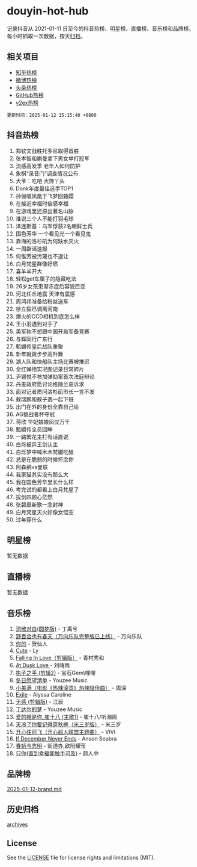 # douyin-hot-hub

记录抖音从 2021-01-11 日至今的抖音热榜、明星榜、直播榜、音乐榜和品牌榜。每小时抓取一次数据，按天[归档](archives)。

## 相关项目

- [知乎热榜](https://github.com/lonnyzhang423/zhihu-hot-hub)
- [微博热榜](https://github.com/lonnyzhang423/weibo-hot-hub)
- [头条热榜](https://github.com/lonnyzhang423/toutiao-hot-hub)
- [GitHub热榜](https://github.com/lonnyzhang423/github-hot-hub)
- [v2ex热榜](https://github.com/lonnyzhang423/v2ex-hot-hub)


`更新时间：2025-01-12 15:15:40 +0800`

## 抖音热榜

1. 郑钦文战胜托多尼取得首胜
1. 张本智和蒯曼拿下男女单打冠军
1. 流感高发季 老年人如何防护
1. 象棋“录音门”调查情况公布
1. 大爷：吃吧 大馋丫头
1. Donk年度最佳选手TOP1
1. 孙俪唱凤凰于飞梦回甄嬛
1. 在接近幸福时倍感幸福
1. 在游戏里还原出著名山脉
1. 谁说三个人不能打羽毛球
1. 泽连斯基：乌军俘获2名朝鲜士兵
1. 国色芳华 一个看见光一个看见鬼
1. 靠海的洛杉矶为何缺水灭火
1. 一周辟谣速报
1. 何惟芳被污蔑也不退让
1. 白月梵星群像好燃
1. 喜羊羊开大
1. 轻松get车厘子的隐藏吃法
1. 26岁女孩患渐冻症后容貌巨变
1. 河北任丘地震 天津有震感
1. 周鸿祎准备给粉丝送车
1. 徐立毅已调离河南
1. 爆火的CCD相机到底怎么样
1. 王小羽遇到对手了
1. 美军称不想跟中国开启军备竞赛
1. 与辉同行广东行
1. 甄嬛传皇后战队重聚
1. 新年就跳步步高升舞
1. 湖人队和快船队主场比赛被推迟
1. 全红婵用实况图记录日常碎片
1. 尹锡悦不参加弹劾案首次法庭辩论
1. 丹麦政府愿讨论格陵兰岛诉求
1. 面对记者质问洛杉矶市长一言不发
1. 敖瑞鹏和敖子逸一起下班
1. 出门在外的身份全靠自己给
1. AG挑战者杯夺冠
1. 蒋欣 华妃娘娘凤仪万千
1. 甄嬛传全员回眸
1. 一路繁花主打有话直说
1. 白烁被异王剑认主
1. 白烁梦中喊木木梵樾吃醋
1. 总是在脆弱的时候怀念你
1. 阿森纳vs曼联
1. 我家猫其实没有那么大
1. 我在国色芳华里长什么样
1. 考完试的都看上白月梵星了
1. 拔剑四顾心茫然
1. 张碧晨新歌一念封神
1. 白月梵星天火好像女悟空
1. 过年穿什么

## 明星榜

暂无数据

## 直播榜

暂无数据

## 音乐榜

1. [消散对白(圆梦版)](https://sf5-hl-cdn-tos.douyinstatic.com/obj/tos-cn-ve-2774/og4jB5I5IizzoZVAAAzWgBMAsMDWoArfwBOiFs) - 丁禹兮
1. [野百合也有春天（万向乐队完整版已上线）](https://sf5-hl-cdn-tos.douyinstatic.com/obj/tos-cn-ve-2774/oMnUxhRAMiAGBqDtIPBQ7ACYQZFlJCftcgeDJE) - 万向乐队
1. [你的](https://sf6-cdn-tos.douyinstatic.com/obj/tos-cn-ve-2774/oYuIeKf42jB7sEV6B2upMdpYAgfrQWj0FeRegh) - 贺仙人
1. [Cute](https://sf5-hl-cdn-tos.douyinstatic.com/obj/tos-cn-ve-2774/o4IbIzHWKAAB4wsS5qMBRiiAlEBGTpQRNfFvuo) - Ly
1. [Falling In Love（剪辑版）](https://sf5-hl-cdn-tos.douyinstatic.com/obj/tos-cn-ve-2774/o8ajpA8zzgBPahbBIO8AcKGBLJezFCRd1wfP9f) - 青村秀和
1. [ At Dusk  Love ](https://sf5-hl-cdn-tos.douyinstatic.com/obj/tos-cn-ve-2774/o8CrpCf5CaYgI4ZrtQgMQAFEfuGqNnRSDQAPBc) - 刘嗨雨
1. [执子之手 (剪辑2)](https://sf5-hl-cdn-tos.douyinstatic.com/obj/tos-cn-ve-2774/oUoZLQjCc31XzqsBnBQUNgeKtYPBcgbFDwtfcu) - 宝石Gem\哩哩
1. [冬日愿望清单](https://sf5-hl-cdn-tos.douyinstatic.com/obj/tos-cn-ve-2774/oIIgUOeamCFCVAzxN6MFRLIBlLGpUqQxeeHrLE) - Youzee Music
1. [小美满（电影《热辣滚烫》热辣陪伴曲）](https://sf5-hl-cdn-tos.douyinstatic.com/obj/tos-cn-ve-2774/o0GAn2lSgfZIDUgtevCGDQYnFg4CwnrBaxbTZL) - 周深
1. [Exile](https://sf5-hl-cdn-tos.douyinstatic.com/obj/tos-cn-ve-2774/oYj4gAQTknKE3WW0Je8KGmQ7z1cA4FefwtbufD) - Alyssa Caroline
1. [无感 (剪辑版)](https://sf5-hl-cdn-tos.douyinstatic.com/obj/tos-cn-ve-2774/o0eIsUzJBDlQaQFC5OFlgbMEZC1TFYBftOBn6p) - 江辰
1. [丁达尔的梦](https://sf5-hl-cdn-tos.douyinstatic.com/obj/tos-cn-ve-2774/oMU3WirUZBVQkAC9ccG5P2IQirziZM2RTInUY) - Youzee Music
1. [爱的就是你_崔十八 (主歌1)](https://sf5-hl-cdn-tos.douyinstatic.com/obj/tos-cn-ve-2774/oI5BO5DhFZ6UTcNCnZaOCBLtZ7WIMQGfgnXf5E) - 崔十八/听潮阁
1. [天冷了你要记得穿秋裤（米三岁版）](https://sf5-hl-cdn-tos.douyinstatic.com/obj/tos-cn-ve-2774/oQlIwVIDWiZ6BQilAorS7MA0AgCkQDvcZAdm1) - 米三岁
1. [开心往前飞（开心超人联盟主题曲）](https://sf5-hl-cdn-tos.douyinstatic.com/obj/tos-cn-ve-2774/9d8fb7c82cf1421fb93a9fe925275e0a) - VIVI
1. [If December Never Ends](https://sf5-hl-cdn-tos.douyinstatic.com/obj/tos-cn-ve-2774/oY1IQMoTgCFIBg8RZifyqlBBt1UFgitTYmxeOS) - Anson Seabra
1. [春娇与志明](https://sf5-hl-cdn-tos.douyinstatic.com/obj/tos-cn-ve-2774/e530d8fceb7044b39707d7f9ff54add1) - 街道办,欧阳耀莹
1. [只你(直到幸福能触手可及)](https://sf5-hl-cdn-tos.douyinstatic.com/obj/tos-cn-ve-2774/o0lBkRDzFTeaVSUz3ZZSCBVtZ5DIMQGfgmEAuE) - 颜人中

## 品牌榜

[2025-01-12-brand.md](archives/2025-01-12-brand.md)

## 历史归档

[archives](archives)

## License

See the [LICENSE](LICENSE) file for license rights and limitations (MIT).
